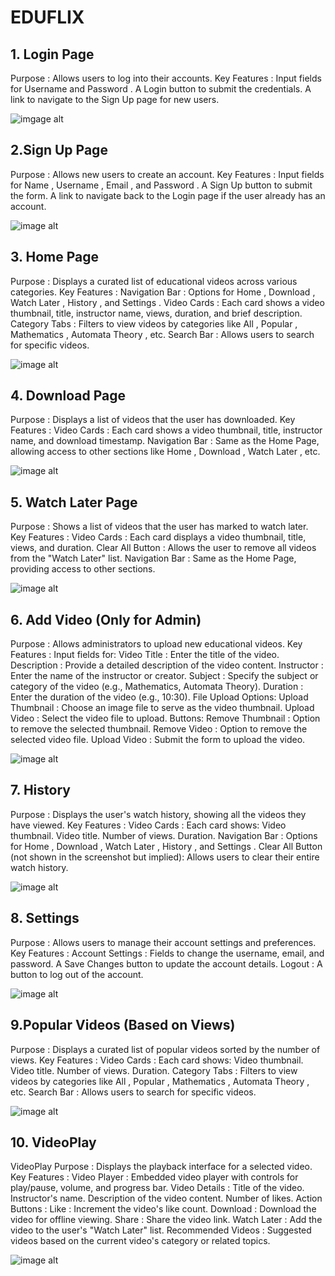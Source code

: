 # EDUFLIX



## 1. Login Page
Purpose : Allows users to log into their accounts.
Key Features :
Input fields for Username and Password .
A Login button to submit the credentials.
A link to navigate to the Sign Up page for new users.

![imgage alt](https://github.com/sohamcoder-2/EDUFLIX/blob/main/IMG/Screenshot%202025-04-19%20000631.png?raw=true)


## 2.Sign Up Page
Purpose : Allows new users to create an account.
Key Features :
Input fields for Name , Username , Email , and Password .
A Sign Up button to submit the form.
A link to navigate back to the Login page if the user already has an account.

![image alt](https://github.com/sohamcoder-2/EDUFLIX/blob/main/IMG/Screenshot%202025-04-19%20002210.png?raw=true)

## 3. Home Page
Purpose : Displays a curated list of educational videos across various categories.
Key Features :
Navigation Bar :
Options for Home , Download , Watch Later , History , and Settings .
Video Cards :
Each card shows a video thumbnail, title, instructor name, views, duration, and brief description.
Category Tabs :
Filters to view videos by categories like All , Popular , Mathematics , Automata Theory , etc.
Search Bar :
Allows users to search for specific videos.

![image alt](https://github.com/sohamcoder-2/EDUFLIX/blob/main/IMG/Screenshot%202025-04-19%20000711.png?raw=true)


## 4. Download Page
Purpose : Displays a list of videos that the user has downloaded.
Key Features :
Video Cards :
Each card shows a video thumbnail, title, instructor name, and download timestamp.
Navigation Bar :
Same as the Home Page, allowing access to other sections like Home , Download , Watch Later , etc.

![image alt](https://github.com/sohamcoder-2/EDUFLIX/blob/main/IMG/Screenshot%202025-04-19%20000726.png?raw=true)

## 5. Watch Later Page
Purpose : Shows a list of videos that the user has marked to watch later.
Key Features :
Video Cards :
Each card displays a video thumbnail, title, views, and duration.
Clear All Button :
Allows the user to remove all videos from the "Watch Later" list.
Navigation Bar :
Same as the Home Page, providing access to other sections.

![image alt](https://github.com/sohamcoder-2/EDUFLIX/blob/main/IMG/Screenshot%202025-04-19%20000816.png?raw=true)

## 6. Add Video (Only for Admin)
Purpose : Allows administrators to upload new educational videos.
Key Features :
Input fields for:
Video Title : Enter the title of the video.
Description : Provide a detailed description of the video content.
Instructor : Enter the name of the instructor or creator.
Subject : Specify the subject or category of the video (e.g., Mathematics, Automata Theory).
Duration : Enter the duration of the video (e.g., 10:30).
File Upload Options:
Upload Thumbnail : Choose an image file to serve as the video thumbnail.
Upload Video : Select the video file to upload.
Buttons:
Remove Thumbnail : Option to remove the selected thumbnail.
Remove Video : Option to remove the selected video file.
Upload Video : Submit the form to upload the video.

![image alt](https://github.com/sohamcoder-2/EDUFLIX/blob/main/IMG/Screenshot%202025-04-19%20000829.png?raw=true)

## 7. History
Purpose : Displays the user's watch history, showing all the videos they have viewed.
Key Features :
Video Cards :
Each card shows:
Video thumbnail.
Video title.
Number of views.
Duration.
Navigation Bar :
Options for Home , Download , Watch Later , History , and Settings .
Clear All Button (not shown in the screenshot but implied):
Allows users to clear their entire watch history.

![image alt](https://github.com/sohamcoder-2/EDUFLIX/blob/main/IMG/Screenshot%202025-04-19%20000906.png?raw=true)

## 8. Settings
Purpose : Allows users to manage their account settings and preferences.
Key Features :
Account Settings :
Fields to change the username, email, and password.
A Save Changes button to update the account details.
Logout :
A button to log out of the account.

![image alt](https://github.com/sohamcoder-2/EDUFLIX/blob/main/IMG/Screenshot%202025-04-19%20150551.png?raw=true)

## 9.Popular Videos (Based on Views)
Purpose : Displays a curated list of popular videos sorted by the number of views.
Key Features :
Video Cards :
Each card shows:
Video thumbnail.
Video title.
Number of views.
Duration.
Category Tabs :
Filters to view videos by categories like All , Popular , Mathematics , Automata Theory , etc.
Search Bar :
Allows users to search for specific videos.

![image alt](https://github.com/sohamcoder-2/EDUFLIX/blob/main/IMG/Screenshot%202025-04-19%20001049.png?raw=true)

## 10. VideoPlay
VideoPlay
Purpose : Displays the playback interface for a selected video.
Key Features :
Video Player :
Embedded video player with controls for play/pause, volume, and progress bar.
Video Details :
Title of the video.
Instructor's name.
Description of the video content.
Number of likes.
Action Buttons :
Like : Increment the video's like count.
Download : Download the video for offline viewing.
Share : Share the video link.
Watch Later : Add the video to the user's "Watch Later" list.
Recommended Videos :
Suggested videos based on the current video's category or related topics.

![image alt](https://github.com/sohamcoder-2/EDUFLIX/blob/main/IMG/Screenshot%202025-04-19%20001134.png?raw=true)
